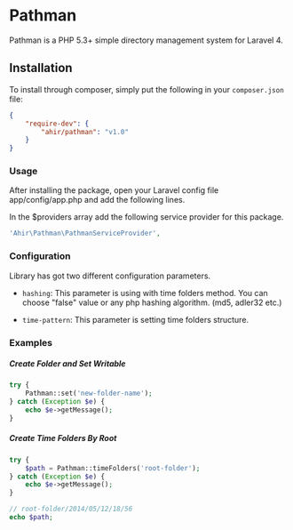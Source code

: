 # Pathman

Pathman is a PHP 5.3+ simple directory management system for Laravel 4.

## Installation

To install through composer, simply put the following in your `composer.json` file:

```json
{
	"require-dev": {
		"ahir/pathman": "v1.0"
	}
}
```

### Usage

After installing the package, open your Laravel config file app/config/app.php and add the following lines.

In the $providers array add the following service provider for this package.

```php
'Ahir\Pathman\PathmanServiceProvider',
```
### Configuration

Library has got two different configuration parameters.

* `hashing`: This parameter is using with time folders method. You can choose "false" value or any php hashing algorithm. (md5, adler32 etc.)

* `time-pattern`: This parameter is setting time folders structure.

### Examples

##### Create Folder and Set Writable

```php	
try {
	Pathman::set('new-folder-name');
} catch (Exception $e) {
	echo $e->getMessage();
}
```

##### Create Time Folders By Root


```php
try {
	$path = Pathman::timeFolders('root-folder');
} catch (Exception $e) {
	echo $e->getMessage();
}

// root-folder/2014/05/12/18/56
echo $path;
```
